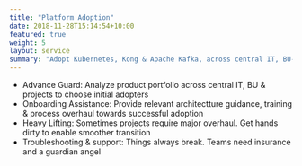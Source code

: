 ```yaml
---
title: "Platform Adoption"
date: 2018-11-28T15:14:54+10:00
featured: true
weight: 5
layout: service
summary: "Adopt Kubernetes, Kong & Apache Kafka, across central IT, BU-wide and project deployments."
---
```


- Advance Guard: Analyze product portfolio across central IT, BU & projects to choose initial adopters
- Onboarding Assistance: Provide relevant architectture guidance, training & process overhaul towards successful adoption
- Heavy Lifting: Sometimes projects require major overhaul. Get hands dirty to enable smoother transition
- Troubleshooting & support: Things always break. Teams need insurance and a guardian angel

